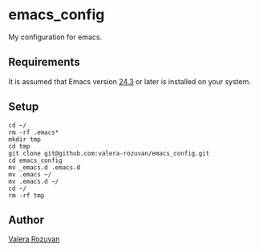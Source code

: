 emacs_config
============

My configuration for emacs.

Requirements
------------

It is assumed that Emacs version [24.3](http://lists.gnu.org/archive/html/info-gnu-emacs/2013-03/msg00001.html) or later is installed on your system.

Setup
-----

    cd ~/
    rm -rf .emacs*
    mkdir tmp
    cd tmp
    git clone git@github.com:valera-rozuvan/emacs_config.git
    cd emacs_config
    mv _emacs.d .emacs.d
    mv .emacs ~/
    mv .emacs.d ~/
    cd ~/
    rm -rf tmp

Author
------

[Valera Rozuvan](http://valera.rozuvan.net)
